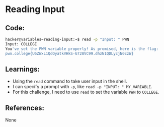 # Reading Input
## Code:
```bash
hacker@variables~reading-input:~$ read -p "Input: " PWN
Input: COLLEGE
You've set the PWN variable properly! As promised, here is the flag:
pwn.college{U6ZWxL1QdOyatkVHkS-G728VC99.dhzN1QDLycjN0czW}
```
## Learnings:
- Using the `read` command to take user input in the shell.
- I can specify a prompt with `-p`, like `read -p "INPUT: " MY_VARIABLE`.
- For this challenge, I need to use `read` to set the variable `PWN` to `COLLEGE`.
## References:
None
